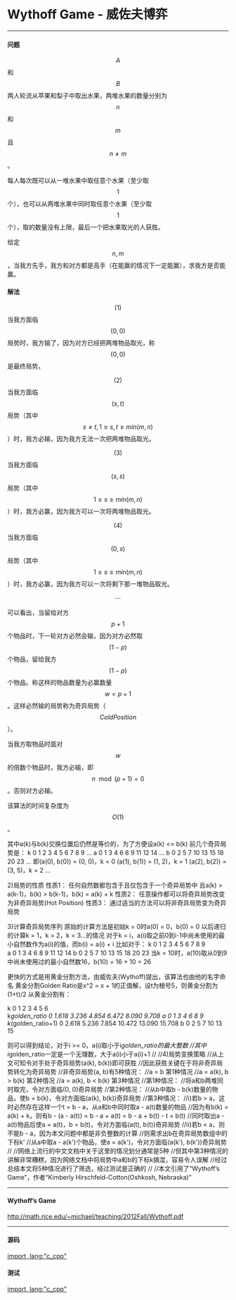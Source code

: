 <script type="text/javascript" src="https://cdnjs.cloudflare.com/ajax/libs/mathjax/2.7.1/MathJax.js?config=TeX-AMS-MML_HTMLorMML"/></script>
<script> gitbook.events.bind("page.change", function() { MathJax.Hub.Queue(["Typeset",MathJax.Hub]); } </script>

# Wythoff Game - 威佐夫博弈

--------

#### 问题

$$ A $$和$$ B $$两人轮流从苹果和梨子中取出水果，两堆水果的数量分别为$$ n $$和$$ m $$且$$ n \ne m $$。

每人每次既可以从一堆水果中取任意个水果（至少取$$ 1 $$个），也可以从两堆水果中同时取任意个水果（至少取$$ 1 $$个），取的数量没有上限，最后一个把水果取光的人获胜。

给定$$ n, m $$，当我方先手，我方和对方都是高手（在能赢的情况下一定能赢），求我方是否能赢。

#### 解法

$$ (1) $$ 当我方面临$$ (0, 0) $$局势时，我方输了，因为对方已经把两堆物品取光，称$$ (0, 0) $$是最终局势。

$$ (2) $$ 当我方面临$$ (s, t) $$局势（其中$$ s \ne t, 1 \ge s, t \ge min(m, n) $$）时，我方必输，因为我方无法一次把两堆物品取光。

$$ (3) $$ 当我方面临$$ (s, s) $$局势（其中$$ 1 \ge s \ge min(m, n) $$）时，我方必赢，因为我方可以一次将两堆物品取光。

$$ (4) $$ 当我方面临$$ (0, s) $$局势（其中$$ 1 \ge s \ge min(m, n) $$）时，我方必赢，因为我方可以一次将剩下那一堆物品取光。

$$
\cdots
$$

可以看出，当留给对方$$ p + 1 $$个物品时，下一轮对方必然会输，因为对方必然取$$ (1 - p) $$个物品，留给我方$$ (1 - p) $$个物品。称这样的物品数量为必赢数量$$ w = p + 1 $$。这样必然输的局势称为奇异局势（$$ Cold Position $$）。

当我方取物品时面对$$ w $$的倍数个物品时，我方必输，即$$ n \mod (p + 1) = 0 $$。否则对方必输。

该算法的时间复杂度为$$ O(1) $$。

其中a(k)与b(k)交换位置后仍然是等价的，为了方便设a(k) <= b(k)
前几个奇异局势是：
k  0  1  2  3  4  5  6  7  8  9  ...
a  0  1  3  4  6  8  9  11 12 14 ...
b  0  2  5  7  10 13 15 18 20 23 ...
即(a(0), b(0)) = (0, 0)，k = 0
(a(1), b(1)) = (1, 2)，k = 1
(a(2), b(2)) = (3, 5)，k = 2
...

2)局势的性质
性质1：
任何自然数都包含于且仅包含于一个奇异局势中
且a(k) > a(k-1)，b(k) > b(k-1)，b(k) = a(k) + k
性质2：
任意操作都可以将奇异局势改变为非奇异局势(Hot Position)
性质3：
通过适当的方法可以将非奇异局势变为奇异局势

3)计算奇异局势序列
原始的计算方法是初始k = 0时a(0) = 0，b(0) = 0
以后递归的计算k = 1，k = 2，k = 3...的情况
对于k = i，a(i)取之前0到i-1中尚未使用的最小自然数作为a(i)的值，而b(i) = a(i) + i
比如对于：
k  0  1  2  3  4  5  6  7  8  9  
a  0  1  3  4  6  8  9  11 12 14 
b  0  2  5  7  10 13 15 18 20 23 
当k = 10时，a(10)取从0到9中尚未使用过的最小自然数16，b(10) = 16 + 10 = 26

更快的方式是用黄金分割方法，由威佐夫(Wythoff)提出，该算法也由他的名字命名
黄金分割Golden Ratio是x^2 = x + 1的正值解，设t为根号5，则黄金分割为(1+t)/2
从黄金分割有：

k						0  1	  2		 3	    4	   5	  6		
k*golden_ratio		0  1.618  3.236  4.854  6.472  8.090  9.708
a						0  1	  3	     4		6	   8	  9
k*(golden_ratio+1)	0  2.618  5.236  7.854  10.472 13.090 15.708
b						0  2	  5		 7		10	   13	  15

则可以得到结论，对于i >= 0，a(i)取小于i*golden_ratio的最大整数
//其中i*golden_ratio一定是一个无理数，大于a(i)小于a(i)+1
//
//4)局势变换策略
//从上文可知令对手处于奇异局势(a(k), b(k))即可获胜
//因此获胜关键在于将非奇异局势转化为奇异局势
//非奇异局势(a, b)有5种情况：
//a = b						第1种情况
//a = a(k), b > b(k)		第2种情况
//a = a(k), b < b(k)		第3种情况
//第1种情况：
//将a和b两堆同时取完，令对方面临(0, 0)奇异局势
//第2种情况：
//从b中取b - b(k)数量的物品，使b = b(k)，令对方面临(a(k), b(k))奇异局势
//第3种情况：
//i)若b > a，这时必然存在这样一个t = b - a，从a和b中同时取a - a(t)数量的物品
//因为有b(k) = a(k) + k，则有b - (a - a(t)) = b - a + a(t) = b - a + b(t) - t = b(t)
//同时取出a - a(t)物品后使a = a(t)，b = b(t)，令对方面临(a(t), b(t))奇异局势
//ii)若b < a，则不能b - a，因为本文问题中都是非负整数的计算
//则需求出b在奇异局势数组中的下标k'
//从a中取a - a(k')个物品，使a = a(k')，令对方面临(a(k'), b(k'))奇异局势
//
//网络上流行的中文文档中关于这里的情况划分通常是5种
//但其中第3种情况的讲解非常糟糕，因为网络文档中将局势中a和b的下标k搞混，容易令人误解
//经过总结本文将5种情况进行了筛选，经过测试是正确的
//
//本文引用了“Wythoff’s Game”，作者“Kimberly Hirschfeld-Cotton(Oshkosh, Nebraska)”

--------

#### Wythoff’s Game

http://math.rice.edu/~michael/teaching/2012Fall/Wythoff.pdf

--------

#### 源码

[import, lang:"c_cpp"](../../../../src/GameTheory/WythoffGame.h)

#### 测试

[import, lang:"c_cpp"](../../../../src/GameTheory/WythoffGame.cpp)
